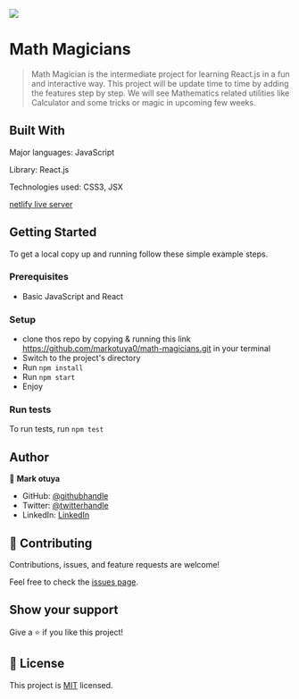 ![](https://img.shields.io/badge/Microverse-blueviolet)

# Math Magicians

>  Math Magician is the intermediate project for learning React.js in a fun and interactive way. This project will be update time to time by adding the features step by step. We will see Mathematics related utilities like Calculator and some tricks or magic in upcoming few weeks.



## Built With
Major languages: JavaScript

Library: React.js

Technologies used: CSS3, JSX

[netlify live server](https://marks-math-magician.netlify.app/)

## Getting Started


To get a local copy up and running follow these simple example steps.

### Prerequisites
- Basic JavaScript and React

### Setup
- clone thos repo by copying & running  this link https://github.com/markotuya0/math-magicians.git  in your terminal
- Switch to the project's directory
- Run `npm install`
- Run `npm start`
- Enjoy

### Run tests
To run tests, run `npm test`


## Author

👤 **Mark otuya**

- GitHub: [@githubhandle](https://github.com/markotuya0)
- Twitter: [@twitterhandle](https://twitter.com/mark__anthonny)
- LinkedIn: [LinkedIn](https://www.linkedin.com/in/mark-otuya-6a09a5232/)


## 🤝 Contributing

Contributions, issues, and feature requests are welcome!

Feel free to check the [issues page](https://github.com/markotuya0/Math-Magicians/issues).

## Show your support

Give a ⭐️ if you like this project!

## 📝 License

This project is [MIT](./MIT.md) licensed.
